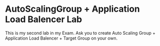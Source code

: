 # AutoScalingGroup + Application Load Balencer Lab
This is my second lab in my Exam. Ask you to create Auto Scaling Group + Application Load Balencer + Target Group on your own.